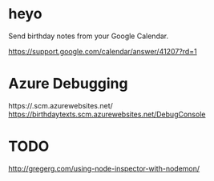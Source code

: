 # heyo
Send birthday notes from your Google Calendar.

https://support.google.com/calendar/answer/41207?rd=1

# Azure Debugging
https://<sitename>.scm.azurewebsites.net/
https://birthdaytexts.scm.azurewebsites.net/DebugConsole

# TODO
http://gregerg.com/using-node-inspector-with-nodemon/